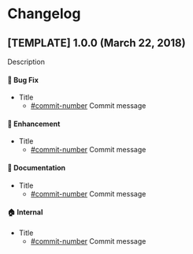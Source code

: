 # Changelog

## [TEMPLATE] 1.0.0 (March 22, 2018)

Description

#### :bug: Bug Fix

* Title
  * [#commit-number](link) Commit message

#### :nail_care: Enhancement

* Title
  * [#commit-number](link) Commit message

#### :memo: Documentation

* Title
  * [#commit-number](link) Commit message

#### :house: Internal

* Title
  * [#commit-number](link) Commit message
